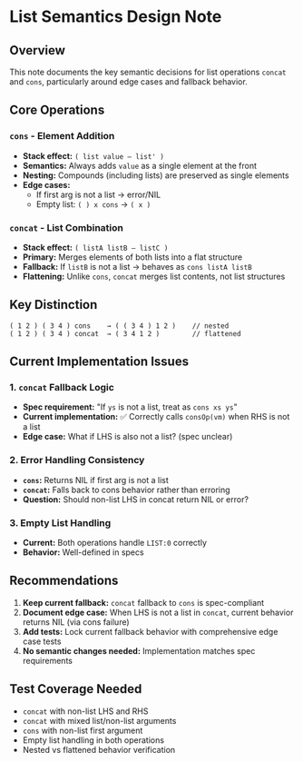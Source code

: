 # List Semantics Design Note

## Overview

This note documents the key semantic decisions for list operations `concat` and `cons`, particularly around edge cases and fallback behavior.

## Core Operations

### `cons` - Element Addition
- **Stack effect:** `( list value — list' )`
- **Semantics:** Always adds `value` as a single element at the front
- **Nesting:** Compounds (including lists) are preserved as single elements
- **Edge cases:** 
  - If first arg is not a list → error/NIL
  - Empty list: `( ) x cons` → `( x )`

### `concat` - List Combination  
- **Stack effect:** `( listA listB — listC )`
- **Primary:** Merges elements of both lists into a flat structure
- **Fallback:** If `listB` is not a list → behaves as `cons listA listB`
- **Flattening:** Unlike `cons`, `concat` merges list contents, not list structures

## Key Distinction

```tacit
( 1 2 ) ( 3 4 ) cons    → ( ( 3 4 ) 1 2 )    // nested
( 1 2 ) ( 3 4 ) concat  → ( 3 4 1 2 )        // flattened
```

## Current Implementation Issues

### 1. `concat` Fallback Logic
- **Spec requirement:** "If `ys` is not a list, treat as `cons xs ys`"
- **Current implementation:** ✅ Correctly calls `consOp(vm)` when RHS is not a list
- **Edge case:** What if LHS is also not a list? (spec unclear)

### 2. Error Handling Consistency
- **`cons`:** Returns NIL if first arg is not a list
- **`concat`:** Falls back to cons behavior rather than erroring
- **Question:** Should non-list LHS in concat return NIL or error?

### 3. Empty List Handling
- **Current:** Both operations handle `LIST:0` correctly
- **Behavior:** Well-defined in specs

## Recommendations

1. **Keep current fallback:** `concat` fallback to `cons` is spec-compliant
2. **Document edge case:** When LHS is not a list in `concat`, current behavior returns NIL (via cons failure)
3. **Add tests:** Lock current fallback behavior with comprehensive edge case tests
4. **No semantic changes needed:** Implementation matches spec requirements

## Test Coverage Needed

- `concat` with non-list LHS and RHS
- `concat` with mixed list/non-list arguments  
- `cons` with non-list first argument
- Empty list handling in both operations
- Nested vs flattened behavior verification